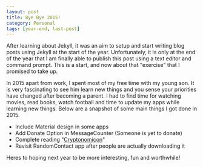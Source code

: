 ```yaml
---
layout: post
title: Bye Bye 2015!
category: Personal
tags: [year-end, last-post]
---
```


After learning about Jekyll, it was an aim to setup and start writing blog posts using Jekyll at the start of the year. Unfortunately, it is only at the end of the year that I am finally able to publish this post using a text editor and command prompt. This is a start, and now about that "exercise" that I promised to take up.

In 2015 apart from work, I spent most of my free time with my young son. It is very fascinating to see him learn new things and you sense your priorities have changed after becoming a parent.
I had to find time for watching movies, read books, watch football and time to update my apps while learning new things. Below are a snapshot of some main things I got done in 2015.

* Include Material design in some apps
* Add Donate Option in MessageCounter (Someone is yet to donate)
* Complete reading "[Cryptonomicon](https://en.wikipedia.org/wiki/Cryptonomicon)"
* Revisit RandomContact app after people are actually downloading it

Heres to hoping next year to be more interesting, fun and worthwhile!
